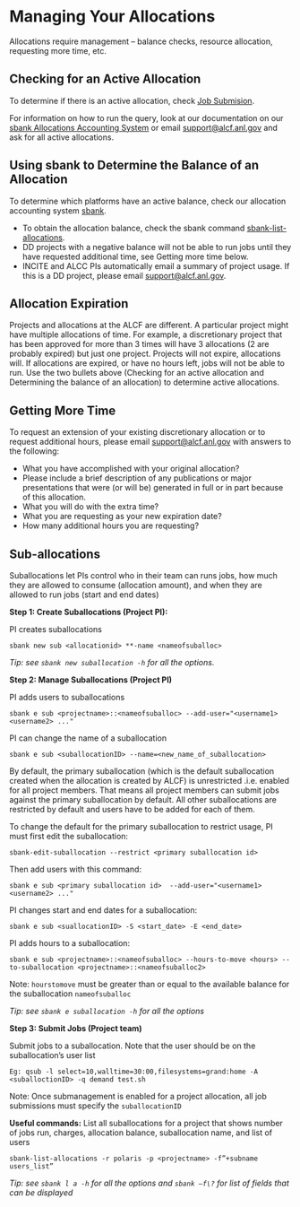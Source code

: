 # Managing Your Allocations
Allocations require management – balance checks, resource allocation, requesting more time, etc.

## Checking for an Active Allocation
To determine if there is an active allocation, check [Job Submision](../../../theta/queueing-and-running-jobs/job-and-queue-scheduling/#submit-a-job).

For information on how to run the query, look at our documentation on our [sbank Allocations Accounting System](sbank-allocation-accounting-system.md) or email [support@alcf.anl.gov](mailto:support@alcf.anl.gov) and ask for all active allocations.

## Using sbank to Determine the Balance of an Allocation
To determine which platforms have an active balance, check our allocation accounting system [sbank](sbank-allocation-accounting-system.md).

- To obtain the allocation balance, check the sbank command [sbank-list-allocations](not_in_nav/sbank-list-allocations.md).
- DD projects with a negative balance will not be able to run jobs until they have requested additional time, see Getting more time below.
- INCITE and ALCC PIs automatically email a summary of project usage.  If this is a DD project, please email [support@alcf.anl.gov](mailto:support@alcf.anl.gov).

## Allocation Expiration
Projects and allocations at the ALCF are different.  A particular project might have multiple allocations of time. For example, a discretionary project that has been approved for more than 3 times will have 3 allocations (2 are probably expired) but just one project. Projects will not expire, allocations will. If allocations are expired, or have no hours left, jobs will not be able to run. Use the two bullets above (Checking for an active allocation and Determining the balance of an allocation) to determine active allocations.

## Getting More Time
To request an extension of your existing discretionary allocation or to request additional hours, please email [support@alcf.anl.gov](mailto:support@alcf.anl.gov) with answers to the following:

- What you have accomplished with your original allocation?
- Please include a brief description of any publications or major presentations that were (or will be) generated in full or in part because of this allocation.
- What you will do with the extra time?
- What you are requesting as your new expiration date?
- How many additional hours you are requesting?

## Sub-allocations
Suballocations let PIs control who in their team can runs jobs, how much they are allowed to consume (allocation amount), and when they are allowed to run jobs (start and end dates)

**Step 1: Create Suballocations (Project PI):**

PI creates suballocations 

`sbank new sub <allocationid> **-name <nameofsuballoc>`

*Tip: see `sbank new suballocation -h` for all the options.* 

**Step 2: Manage Suballocations (Project PI)**

PI adds users to suballocations

`sbank e sub <projectname>::<nameofsuballoc> --add-user="<username1> <username2> ..."`

PI can change the name of a suballocation 

`sbank e sub <suballocationID> --name=<new_name_of_suballocation>`

By default, the primary suballocation (which is the default suballocation created when the allocation is created by ALCF) is unrestricted .i.e. enabled for all project members.  That means all project members can submit jobs against the primary suballocation by default. All other suballocations are restricted by default and users have to be added for each of them.

To change the default for the primary suballocation to restrict usage, PI must first edit the suballocation:

`sbank-edit-suballocation --restrict <primary suballocation id>`

Then add users with this command:

`sbank e sub <primary suballocation id>  --add-user="<username1> <username2> ..."`

PI changes start and end dates for a suballocation:

`sbank e sub <suallocationID> -S <start_date> -E <end_date>`
 
PI adds hours to a suballocation:

`sbank e sub <projectname>::<nameofsuballoc> --hours-to-move <hours> --to-suballocation <projectname>::<nameofsuballoc2>`

Note: `hourstomove` must be greater than or equal to the available balance for the suballocation `nameofsuballoc`

*Tip: see `sbank e suballocation -h` for all the options*

**Step 3: Submit Jobs  (Project team)**

Submit jobs to a suballocation. Note that the user should be on the suballocation’s user list 

`Eg: qsub -l select=10,walltime=30:00,filesystems=grand:home -A <suballoctionID> -q demand test.sh`

Note: Once submanagement is enabled for a project allocation, all job submissions must specify the `suballocationID`

**Useful commands:**
List all suballocations for a project that shows number of jobs run, charges, allocation balance, suballocation name, and list of users

`sbank-list-allocations -r polaris -p <projectname> -f”+subname users_list”`

*Tip: see `sbank l a -h` for all the options and `sbank –f\?` for list of fields that can be displayed* 
